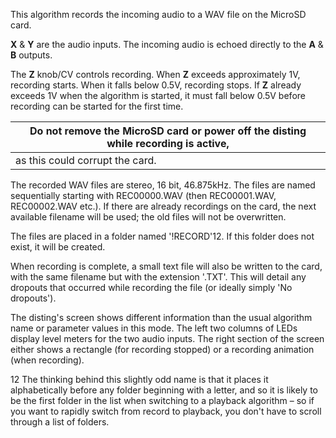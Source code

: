 This algorithm records the incoming audio to a WAV file on the MicroSD
card.

**X** & **Y** are the audio inputs. The incoming audio is echoed directly to
the **A** & **B** outputs.

The **Z** knob/CV controls recording. When **Z** exceeds approximately 1V,
recording starts. When it falls below 0.5V, recording stops. If **Z**
already exceeds 1V when the algorithm is started, it must fall below
0.5V before recording can be started for the first time.

| Do not remove the MicroSD card or power off the disting while recording is active, |
|------------------------------------------------------------------------------------|
| as this could corrupt the card.                                                    |

The recorded WAV files are stereo, 16 bit, 46.875kHz. The files are
named sequentially starting with REC00000.WAV (then REC00001.WAV,
REC00002.WAV etc.). If there are already recordings on the card, the
next available filename will be used; the old files will not be
overwritten.

The files are placed in a folder named '!RECORD'12. If this folder
does not exist, it will be created.

When recording is complete, a small text file will also be written to
the card, with the same filename but with the extension '.TXT'. This
will detail any dropouts that occurred while recording the file (or
ideally simply 'No dropouts').

The disting's screen shows different information than the usual
algorithm name or parameter values in this mode. The left two columns
of LEDs display level meters for the two audio inputs. The right
section of the screen either shows a rectangle (for recording stopped)
or a recording animation (when recording).

12 The thinking behind this slightly odd name is that it places it
alphabetically before any folder beginning with a letter, and so it is
likely to be the first folder in the list when switching to a playback
algorithm – so if you want to rapidly switch from record to playback,
you don't have to scroll through a list of folders.
